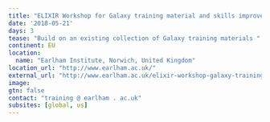 ```yaml
---
title: "ELIXIR Workshop for Galaxy training material and skills improvement"
date: '2018-05-21'
days: 3
tease: "Build on an existing collection of Galaxy training materials "
continent: EU
location:
  name: "Earlham Institute, Norwich, United Kingdom"
location_url: "http://www.earlham.ac.uk/"
external_url: "http://www.earlham.ac.uk/elixir-workshop-galaxy-training-material-and-skills-improvement"
image: 
gtn: false
contact: "training @ earlham . ac.uk"
subsites: [global, us]
---
```

